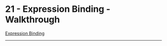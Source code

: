
# 21 - Expression Binding - Walkthrough


[Expression Binding](https://ui5.sap.com/#/topic/c98d57347ba444c6945f596584d2db45)

---
